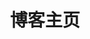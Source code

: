 ---
home: true
layout: Blog
icon: home
title: 博客主页
heroImage: /logo.png
heroText: " "
bgImage: "https://s1.ax1x.com/2022/11/04/xOAeg0.png"
bgImageStyle: {height: 25rem}
heroFullScreen: false

copyright: true
footer: MIT Licensed | Copyright © 2022-present Mr.keney
---